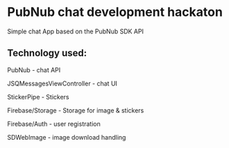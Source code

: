 # PubNub chat development hackaton
Simple chat App based on the PubNub SDK API

## Technology used:

PubNub - chat API

JSQMessagesViewController - chat UI

StickerPipe - Stickers

Firebase/Storage - Storage for image & stickers

Firebase/Auth - user registration

SDWebImage - image download handling

